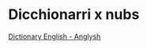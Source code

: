 # Dicchionarri x nubs

[Dictionary English - Anglysh](https://github.com/RealBamboolord/Bater-Anglysh-muud/issues/1)
